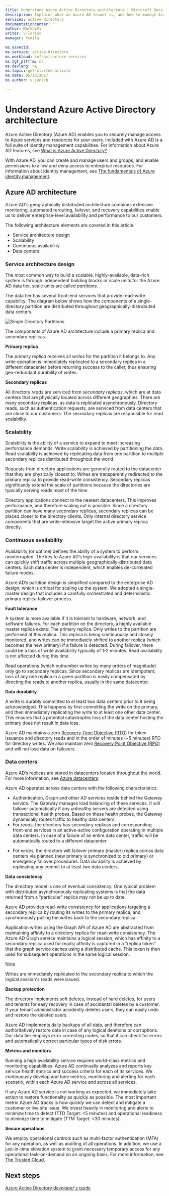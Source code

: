 ```yaml
---
title: Understand Azure Active Directory architecture | Microsoft Docs
description: Explains what an Azure AD tenant is, and how to manage Azure through Azure Active Directory
services: active-directory
documentationcenter: ''
author: MarkusVi
writer: v-lorisc
manager: femila

ms.assetid: 
ms.service: active-directory
ms.workload: infrastructure-services
ms.tgt_pltfrm: na
ms.devlang: na
ms.topic: get-started-article
ms.date: 05/16/2017
ms.author: v-junlch

---
```

# Understand Azure Active Directory architecture
Azure Active Directory (Azure AD) enables you to securely manage access to Azure services and resources for your users. Included with Azure AD is a full suite of identity management capabilities. For information about Azure AD features, see [What is Azure Active Directory?](active-directory-whatis.md)

With Azure AD, you can create and manage users and groups, and enable permissions to allow and deny access to enterprise resources. For information about identity management, see [The fundamentals of Azure identity management](fundamentals-identity.md).

## Azure AD architecture
Azure AD's geographically distributed architecture combines extensive monitoring, automated rerouting, failover, and recovery capabilities enable us to deliver enterprise-level availability and performance to our customers.

The following architecture elements are covered in this article:
 *	Service architecture design
 *	Scalability 
 *	Continuous availability
 *	Data centers

### Service architecture design
The most common way to build a scalable, highly-available, data-rich system is through independent building blocks or scale units for the Azure AD data tier, scale units are called *partitions*. 

The data tier has several front-end services that provide read-write capability. The diagram below shows how the components of a single-directory partition are distributed throughout geographically-distrubuted data centers. 

  ![Single Directory Partitions](./media/active-directory-architecture/active-directory-architecture.png)

The components of Azure AD architecture include a primary replica and secondary replicas.

**Primary replica**

The *primary replica* receives all *writes* for the partition it belongs to. Any write operation is immediately replicated to a secondary replica in a different datacenter before returning success to the caller, thus ensuring geo-redundant durability of writes.

**Secondary replicas**

All directory *reads* are serviced from *secondary replicas*, which are at data centers that are physically located across different geographies. There are many secondary replicas, as data is replicated asynchronously. Directory reads, such as authentication requests, are serviced from data centers that are close to our customers. The secondary replicas are responsible for read scalability.

### Scalability

Scalability is the ability of a service to expand to meet increasing performance demands. Write scalability is achieved by partitioning the data. Read scalability is achieved by replicating data from one partition to multiple secondary replicas distributed throughout the world.

Requests from directory applications are generally routed to the datacenter that they are physically closest to. Writes are transparently redirected to the primary replica to provide read-write consistency. Secondary replicas significantly extend the scale of partitions because the directories are typically serving reads most of the time.

Directory applications connect to the nearest datacenters. This improves performance, and therefore scaling out is possible. Since a directory partition can have many secondary replicas, secondary replicas can be placed closer to the directory clients. Only internal directory service components that are write-intensive target the active primary replica directly.

### Continuous availability

Availability (or uptime) defines the ability of a system to perform uninterrupted. The key to Azure AD’s high-availability is that our services can quickly shift traffic across multiple geographically-distributed data centers. Each data center is independent, which enables de-correlated failure modes.

Azure AD’s partition design is simplified compared to the enterprise AD design, which is critical for scaling up the system. We adopted a single-master design that includes a carefully orchestrated and deterministic primary replica failover process.

**Fault tolerance**

A system is more available if it is tolerant to hardware, network, and software failures. For each partition on the directory, a highly available master replica exists: The primary replica. Only writes to the partition are performed at this replica. This replica is being continuously and closely monitored, and writes can be immediately shifted to another replica (which becomes the new primary) if a failure is detected. During failover, there could be a loss of write availability typically of 1-2 minutes. Read availability is not affected during this time.

Read operations (which outnumber writes by many orders of magnitude) only go to secondary replicas. Since secondary replicas are idempotent, loss of any one replica in a given partition is easily compensated by directing the reads to another replica, usually in the same datacenter.

**Data durability**

A write is durably committed to at least two data centers prior to it being acknowledged. This happens by first committing the write on the primary, and then immediately replicating the write to at least one other data center. This ensures that a potential catastrophic loss of the data center hosting the primary does not result in data loss.

Azure AD maintains a zero [Recovery Time Objective (RTO)](https://en.wikipedia.org/wiki/Recovery_time_objective) for token issuance and directory reads and in the order of minutes (~5 minutes) RTO for directory writes. We also maintain zero [Recovery Point Objective (RPO)](https://en.wikipedia.org/wiki/Recovery_point_objective) and will not lose data on failovers.

### Data centers

Azure AD’s replicas are stored in datacenters located throughout the world. For more information, see [Azure datacenters](https://azure.microsoft.com/en-us/overview/datacenters).

Azure AD operates across data centers with the following characteristics:

 - Authentication, Graph and other AD services reside behind the Gateway service. The Gateway manages load balancing of these services. It will failover automatically if any unhealthy servers are detected using transactional health probes. Based on these health probes, the Gateway dynamically routes traffic to healthy data centers.
 - For *reads*, the directory has secondary replicas and corresponding front-end services in an active-active configuration operating in multiple data centers. In case of a failure of an entire data center, traffic will be automatically routed to a different datacenter.
 *	For *writes*, the directory will failover primary (master) replica across data centers via planned (new primary is synchronized to old primary) or emergency failover procedures. Data durability is achieved by replicating any commit to at least two data centers.

**Data consistency**

The directory model is one of eventual consistency. One typical problem with distributed asynchronously replicating systems is that the data returned from a “particular” replica may not be up to date. 

Azure AD provides read-write consistency for applications targeting a secondary replica by routing its writes to the primary replica, and synchronously pulling the writes back to the secondary replica.

Application writes using the Graph API of Azure AD are abstracted from maintaining affinity to a directory replica for read-write consistency. The Azure AD Graph service maintains a logical session, which has affinity to a secondary replica used for reads; affinity is captured in a “replica token” that the graph service caches using a distributed cache. This token is then used for subsequent operations in the same logical session. 

 >[!NOTE]
 >Writes are immediately replicated to the secondary replica to which the logical session's reads were issued.
 >

**Backup protection**

The directory implements soft deletes, instead of hard deletes, for users and tenants for easy recovery in case of accidental deletes by a customer. If your tenant administrator accidently deletes users, they can easily undo and restore the deleted users. 

Azure AD implements daily backups of all data, and therefore can authoritatively restore data in case of any logical deletions or corruptions. Our data tier employs error correcting codes, so that it can check for errors and automatically correct particular types of disk errors.

**Metrics and monitors**

Running a high availability service requires world-class metrics and monitoring capabilities. Azure AD continually analyzes and reports key service health metrics and success criteria for each of its services. We continuously develop and tune metrics, monitoring and alerting for each scenario, within each Azure AD service and across all services.

If any Azure AD service is not working as expected, we immediately take action to restore functionality as quickly as possible. The most important metric Azure AD tracks is how quickly we can detect and mitigate a customer or live site issue. We invest heavily in monitoring and alerts to minimize time to detect (TTD Target: <5 minutes) and operational readiness to minimize time to mitigate (TTM Target: <30 minutes).

**Secure operations**

We employ operational controls such as multi-factor authentication (MFA) for any operation, as well as auditing of all operations. In addition, we use a just-in-time elevation system to grant necessary temporary access for any operational task-on-demand on an ongoing basis. For more information, see [The Trusted Cloud](https://azure.microsoft.com/en-us/support/trust-center).

## Next steps
[Azure Active Directory developer's guide](./develop/active-directory-developers-guide.md)


